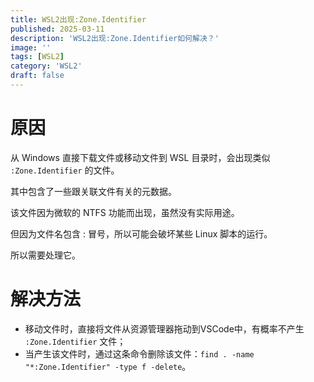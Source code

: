 ```yaml
---
title: WSL2出现:Zone.Identifier
published: 2025-03-11
description: 'WSL2出现:Zone.Identifier如何解决？'
image: ''
tags: [WSL2]
category: 'WSL2'
draft: false 
---
```


# 原因
从 Windows 直接下载文件或移动文件到 WSL 目录时，会出现类似 `:Zone.Identifier` 的文件。

其中包含了一些跟关联文件有关的元数据。

该文件因为微软的 NTFS 功能而出现，虽然没有实际用途。

但因为文件名包含 : 冒号，所以可能会破坏某些 Linux 脚本的运行。

所以需要处理它。

# 解决方法
- 移动文件时，直接将文件从资源管理器拖动到VSCode中，有概率不产生 `:Zone.Identifier` 文件；
- 当产生该文件时，通过这条命令删除该文件：`find . -name "*:Zone.Identifier" -type f -delete`。